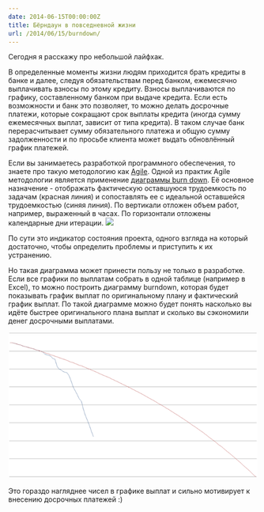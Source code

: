 ```yaml
---
date: 2014-06-15T00:00:00Z
title: Бёрндаун в повседневной жизни
url: /2014/06/15/burndown/
---
```


Сегодня я расскажу про небольшой лайфхак.

В определенные моменты жизни людям приходится брать кредиты в банке
и далее, следуя обязательствам перед банком, ежемесячно выплачивать взносы по этому кредиту.
Взносы выплачиваются по графику, составленному банком при выдаче кредита.
Если есть возможности и банк это позволяет, то можно делать досрочные платежи,
которые сокращают срок выплаты кредита (иногда сумму ежемесячных выплат, зависит от типа кредита).
В таком случае банк перерасчитывает сумму обязательного платежа и общую сумму задолженности
и по просьбе клиента может выдать обновлённый график платежей.

Если вы занимаетесь разработкой программного обеспечения, то знаете про такую
методологию как [Agile](https://en.wikipedia.org/wiki/Agile_software_development).
Одной из практик Agile методологии является применение [диаграммы burn down](https://en.wikipedia.org/wiki/Burn_down_chart).
Её основное назначение - отображать фактическую оставшуюся трудоемкость
по задачам (красная линия) и сопоставлять ее с идеальной оставшейся трудоемкостью
(синяя линия). По вертикали отложен объем работ, например, выраженный в часах.
По горизонтали отложены календарные дни итерации.
<img src="https://upload.wikimedia.org/wikipedia/commons/8/8c/Burn_down_chart.png">

По сути это индикатор состояния проекта, одного взгляда на который достаточно, чтобы определить
проблемы и приступить к их устранению.

Но такая диаграмма может принести пользу не только в разработке.
Если все графики по выплатам собрать в одной таблице (например в Excel),
то можно построить диаграмму burndown, которая будет показывать график выплат
по оригинальному плану и фактический график выплат. По такой диаграмме
можно будет понять насколько вы идёте быстрее оригинального плана выплат и
сколько вы сэкономили денег досрочными выплатами.

<img src="/images/burndown.png">

Это гораздо нагляднее чисел в графике выплат и сильно мотивирует к внесению досрочных платежей :)
